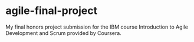 # agile-final-project

My final honors project submission for the IBM course Introduction to Agile Development and Scrum provided by Coursera.
